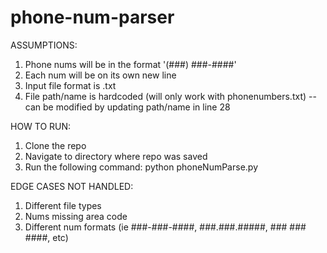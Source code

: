 # phone-num-parser

ASSUMPTIONS:
1. Phone nums will be in the format '(###) ###-####'
2. Each num will be on its own new line
3. Input file format is .txt
4. File path/name is hardcoded (will only work with phonenumbers.txt)
     --can be modified by updating path/name in line 28

HOW TO RUN:
1. Clone the repo
2. Navigate to directory where repo was saved
3. Run the following command: python phoneNumParse.py


EDGE CASES NOT HANDLED:
1. Different file types
2. Nums missing area code
3. Different num formats (ie ###-###-####, ###.###.#####, ### ### ####, etc)
